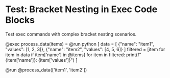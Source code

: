 # Test: Bracket Nesting in Exec Code Blocks

Test exec commands with complex bracket nesting scenarios.

@exec process_data(items) = @run python [
data = [
  {"name": "item1", "values": [1, 2, 3]},
  {"name": "item2", "values": [4, 5, 6]}
]
filtered = [item for item in data if item['name'] in @items]
for item in filtered:
  print(f"{item['name']}: {item['values']}")
]

@run @process_data(['item1', 'item2'])
